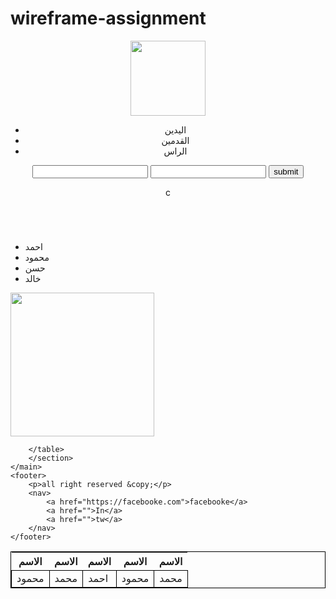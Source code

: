 # wireframe-assignment
<!DOCTYPE html>

<html>
<head>
    <title>wireframe</title>
</head>
<style>
    table, td {
        border: 1px solid black;
    }
</style>

<body>
    <header>
            <img style="width: 120;"
            src="https://specials-images.forbesimg.com/imageserve/5d3703e2f1176b00089761a6/960x0.jpg?cropX1=836&cropX2=5396&cropY1=799&cropY2=3364" />
            <nav>
            <ul>
                <li>اليدين</li>
                <li>القدمين</li>
                <li>الراس</li>
            </ul>
        </nav>
        <section>
            <nav>
                <form>
                    <label>
                        <input type="text">
                        <label for="user name"></label>
                    </label>
                    <input type="password">
                    <button>submit</button>
                </form>
            </nav>c
        </section>
    </header>
    <main>
        <section>
            <img src="" alt="">
            <form>
                <ul>
                    <li>احمد</li>
                    <li>محمود</li>
                    <li>حسن</li>
                    <li>خالد</li>
                </ul>
            </form>
        </section>
        <section>
        <img style="width: 230;" src="https://specials-images.forbesimg.com/imageserve/5d3703e2f1176b00089761a6/960x0.jpg?cropX1=836&cropX2=5396&cropY1=799&cropY2=3364" alt="">
        <table>
            <tr>
               <th>الاسم</th>
               <th>الاسم</th>
               <th>الاسم</th>
               <th>الاسم</th>
               <th>الاسم</th>
            </tr>
            <tr>
                <td>محمود</td>
                <td>محمد</td>
                <td>احمد</td>
                <td>محمود</td>
                <td>محمد</td>
            </tr>
            
        </table>
        </section>
    </main>
    <footer>
        <p>all right reserved &copy;</p>
        <nav>
            <a href="https://facebooke.com">facebooke</a>
            <a href="">In</a>
            <a href="">tw</a>
        </nav>
    </footer>
</body>

</html>